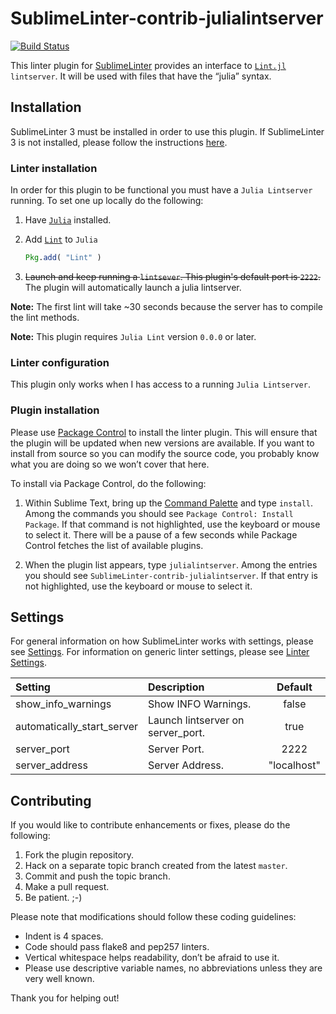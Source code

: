 SublimeLinter-contrib-julialintserver
================================

[![Build Status](https://travis-ci.org/invenia/SublimeLinter-contrib-julialintserver.svg?branch=master)](https://travis-ci.org/invenia/SublimeLinter-contrib-julialintserver)

This linter plugin for [SublimeLinter][docs] provides an interface to [`Lint.jl`](https://github.com/tonyhffong/Lint.jl) `lintserver`. It will be used with files that have the “julia” syntax.

## Installation
SublimeLinter 3 must be installed in order to use this plugin. If SublimeLinter 3 is not installed, please follow the instructions [here][installation].

### Linter installation
In order for this plugin to be functional you must have a `Julia Lintserver` running. To set one up locally do the following:

1. Have [`Julia`](http://julialang.org/) installed.

1. Add [`Lint`](https://github.com/tonyhffong/Lint.jl) to `Julia`
   ```Julia
   Pkg.add( "Lint" )
   ```

1. ~~Launch and keep running a `lintsever`.  This plugin's default port is `2222`.~~
The plugin will automatically launch a julia lintserver.

**Note:**  The first lint will take ~30 seconds because the server has to compile the lint methods.

**Note:** This plugin requires `Julia Lint` version `0.0.0` or later.

### Linter configuration

This plugin only works when I has access to a running `Julia Lintserver`.

### Plugin installation
Please use [Package Control][pc] to install the linter plugin. This will ensure that the plugin will be updated when new versions are available. If you want to install from source so you can modify the source code, you probably know what you are doing so we won’t cover that here.

To install via Package Control, do the following:

1. Within Sublime Text, bring up the [Command Palette][cmd] and type `install`. Among the commands you should see `Package Control: Install Package`. If that command is not highlighted, use the keyboard or mouse to select it. There will be a pause of a few seconds while Package Control fetches the list of available plugins.

1. When the plugin list appears, type `julialintserver`. Among the entries you should see `SublimeLinter-contrib-julialintserver`. If that entry is not highlighted, use the keyboard or mouse to select it.

## Settings
For general information on how SublimeLinter works with settings, please see [Settings][settings]. For information on generic linter settings, please see [Linter Settings][linter-settings].

|Setting|Description|Default|
|:------|:----------|:------------:|
|show_info_warnings|Show INFO Warnings.|false
|automatically_start_server|Launch lintserver on server_port.|true
|server_port|Server Port.|2222
|server_address|Server Address.|"localhost"

## Contributing
If you would like to contribute enhancements or fixes, please do the following:

1. Fork the plugin repository.
1. Hack on a separate topic branch created from the latest `master`.
1. Commit and push the topic branch.
1. Make a pull request.
1. Be patient.  ;-)

Please note that modifications should follow these coding guidelines:

- Indent is 4 spaces.
- Code should pass flake8 and pep257 linters.
- Vertical whitespace helps readability, don’t be afraid to use it.
- Please use descriptive variable names, no abbreviations unless they are very well known.

Thank you for helping out!

[docs]: http://sublimelinter.readthedocs.org
[installation]: http://sublimelinter.readthedocs.org/en/latest/installation.html
[locating-executables]: http://sublimelinter.readthedocs.org/en/latest/usage.html#how-linter-executables-are-located
[pc]: https://sublime.wbond.net/installation
[cmd]: http://docs.sublimetext.info/en/sublime-text-3/extensibility/command_palette.html
[settings]: http://sublimelinter.readthedocs.org/en/latest/settings.html
[linter-settings]: http://sublimelinter.readthedocs.org/en/latest/linter_settings.html
[inline-settings]: http://sublimelinter.readthedocs.org/en/latest/settings.html#inline-settings
